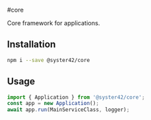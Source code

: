 #core

Core framework for applications.

## Installation

```bash
npm i --save @syster42/core
```

## Usage

```typescript
import { Application } from '@syster42/core';
const app = new Application();
await app.run(MainServiceClass, logger);
```
